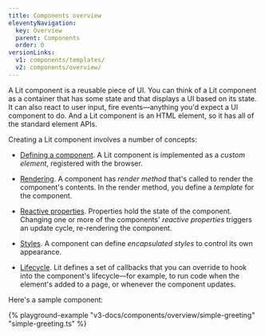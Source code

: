 ```yaml
---
title: Components overview
eleventyNavigation:
  key: Overview
  parent: Components
  order: 0
versionLinks:
  v1: components/templates/
  v2: components/overview/
---
```


A Lit component is a reusable piece of UI. You can think of a Lit component as a container that has some state and that displays a UI based on its state. It can also react to user input, fire events—anything you'd expect a UI component to do. And a Lit component is an HTML element, so it has all of the standard element APIs.

Creating a Lit component involves a number of concepts:

 *   [Defining a component](/docs/v3/components/defining/). A Lit component is implemented as a *custom element*, registered  with the browser.

 *   [Rendering](/docs/v3/components/rendering/). A component has *render method* that's called to render the component's contents. In the render method, you define a *template* for the component.

*   [Reactive properties](/docs/v3/components/properties/). Properties hold the state of the component. Changing one or more of the components' _reactive properties_ triggers an update cycle, re-rendering the component.

*   [Styles](/docs/v3/components/styles/). A component can define _encapsulated styles_ to control its own appearance.

*   [Lifecycle](/docs/v3/components/lifecycle/). Lit defines a set of callbacks that you can override to hook into the component's lifecycle—for example, to run code when the element's added to a page, or whenever the component updates.

Here's a sample component:

{% playground-example "v3-docs/components/overview/simple-greeting" "simple-greeting.ts" %}
